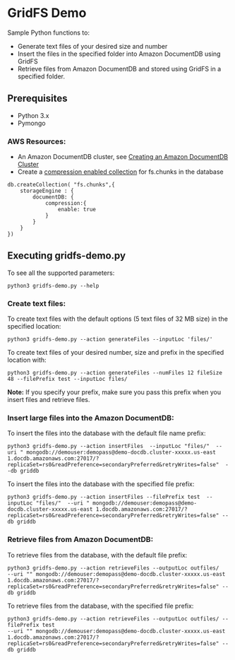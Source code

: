 # GridFS Demo 

Sample Python functions to:

-	Generate text files of your desired size and number
-	Insert the files in the specified folder into Amazon DocumentDB using GridFS
-	Retrieve files from Amazon DocumentDB and stored using GridFS in a specified folder.

## Prerequisites
-	Python 3.x
-	Pymongo
  
### AWS Resources:
- An Amazon DocumentDB cluster, see [Creating an Amazon DocumentDB Cluster](https://docs.aws.amazon.com/documentdb/latest/developerguide/db-cluster-create.html)
- Create a [compression enabled collection](https://docs.aws.amazon.com/documentdb/latest/developerguide/doc-compression.html#enabling-compression) for fs.chunks in the database
  
```
db.createCollection( "fs.chunks",{
    storageEngine : {
        documentDB: {
            compression:{
                enable: true
            }
        }
    }
})
```

## Executing gridfs-demo.py

To see all the supported parameters:

```
python3 gridfs-demo.py --help
```

### Create text files: 
To create text files with the default options (5 text files of 32 MB size) in the specified location:

```
python3 gridfs-demo.py --action generateFiles --inputLoc 'files/'
```

To create text files of your desired number, size and prefix in the specified location with:

```
python3 gridfs-demo.py --action generateFiles --numFiles 12 fileSize 48 --filePrefix test --inputLoc files/
```

**Note:** If you specify your prefix, make sure you pass this prefix when you insert files and retrieve files. 

### Insert large files into the Amazon DocumentDB: 

To insert the files into the database with the default file name prefix:

```
python3 gridfs-demo.py --action insertFiles  --inputLoc "files/"  --uri " mongodb://demouser:demopass@demo-docdb.cluster-xxxxx.us-east 1.docdb.amazonaws.com:27017/?replicaSet=rs0&readPreference=secondaryPreferred&retryWrites=false"  --db griddb 
```

To insert the files into the database with the specified file prefix:

```
python3 gridfs-demo.py --action insertFiles --filePrefix test  --inputLoc "files/"  --uri " mongodb://demouser:demopass@demo-docdb.cluster-xxxxx.us-east 1.docdb.amazonaws.com:27017/?replicaSet=rs0&readPreference=secondaryPreferred&retryWrites=false" --db griddb
```

### Retrieve files from Amazon DocumentDB: 
To retrieve files from the database, with the default file prefix:

```
python3 gridfs-demo.py --action retrieveFiles --outputLoc outfiles/ 
--uri "" mongodb://demouser:demopass@demo-docdb.cluster-xxxxx.us-east 1.docdb.amazonaws.com:27017/?replicaSet=rs0&readPreference=secondaryPreferred&retryWrites=false" --db griddb 
```

To retrieve files from the database, with the specified file prefix:

```
python3 gridfs-demo.py --action retrieveFiles --outputLoc outfiles/ --filePrefix test
--uri "" mongodb://demouser:demopass@demo-docdb.cluster-xxxxx.us-east 1.docdb.amazonaws.com:27017/?replicaSet=rs0&readPreference=secondaryPreferred&retryWrites=false" --db griddb 
```
